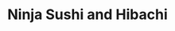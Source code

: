 ---
layout: place
title: Ninja Sushi and Hibachi
permalink: /ohio/mentor-on-the-lake/ninja-sushi-and-hibachi.html
stateAbbr: OH
stateName: Ohio
cityName: Mentor-On-The-Lake
seo:
  type: restaurant
  links: http://ninjainmentor.com/
place_id: ChIJA_SNRXKvMYgRH7sTW6rAqzo
photos:
  - name: >-
      places/ChIJA_SNRXKvMYgRH7sTW6rAqzo/photos/AeeoHcLn6fvzVlu2jIXuawnbk6b8nWnx0ZU9ip25HG2aNtL9pwYsj2AM9OC5r7xBrXVjQ_maw9a20xO2D-qSvsGk5vbbuXOqgkQgZLbB_pz20rwjm7SkKwrAbvherP2OtqiSRFtqmT4Bj4ldAoCxUuANcdhfTxEdyNkEx5mpzpYZTpe07gMdKDF1pRQpuME5HLzc80h4JJOVDmE4i7TZBCgTKjfwtiypZqVgn7aK8EIHuRMzZGy1BJsY6nR_Y38TEQDdwOXWQ6A76p6AzzThxr8cJjwjJ5LcY7-P7cWZFKftBTBr3mOvoM8HjWcRZkktHjxWHdNILYRKQKv5XTwaSXcJnWCWDXy7aw6TmFyNYv_GvcdslAvc4WHoWvCeh2az38Y-ttSif8ZIgrC0QDPfTB_uUKW3_GEceVSRkDP4u1N1gOqOiDhs
    widthPx: 2992
    heightPx: 2992
    authorAttributions:
      - displayName: Vivi Adams
        uri: https://maps.google.com/maps/contrib/103604014565755194481
        photoUri: >-
          https://lh3.googleusercontent.com/a-/ALV-UjVhBVe7hddat5WZApRYr5vAzDoliJMmjjBusJldWAMVObKb2lb0=s100-p-k-no-mo
    flagContentUri: >-
      https://www.google.com/local/imagery/report/?cb_client=maps_api_places.places_api&image_key=!1e10!2sCIHM0ogKEICAgICe1dOGzwE&hl=en-US
    googleMapsUri: >-
      https://www.google.com/maps/place//data=!3m4!1e2!3m2!1sCIHM0ogKEICAgICe1dOGzwE!2e10!4m2!3m1!1s0x8831af72458df403:0x3aabc0aa5b13bb1f
  - name: >-
      places/ChIJA_SNRXKvMYgRH7sTW6rAqzo/photos/AeeoHcL80nh4yqT5UUqybi1waZYmdazYAS6X81fjctYtbvvrjGuNhQX3AYiK-HNN-rvMHegaW3WG7VgoDwfvX9U6zPC3WKBTWJDUPb6NFUfFypIamCs-a-hZ0kAgENR6VW-BuX2INNrdYf6bG3RqFaPcND-9DI2iPqPPbOnPjurTTclz9V5WR6QjAbNSAURE9ulKhqH7V_t-7_VuokdBQeQrO6lYW0tBivU3RfhtCjGj4TePBrTFg0Uo3a9_4Qp0UY5vmmdZ6zpd0L4ZYWG_aPAGVcw2iaBjAAhHrGoCDh9MkIW93w
    widthPx: 2400
    heightPx: 1600
    authorAttributions:
      - displayName: Ninja Sushi and Hibachi
        uri: https://maps.google.com/maps/contrib/108448461735225053755
        photoUri: >-
          https://lh3.googleusercontent.com/a/ACg8ocJDUSc-scW4jd9xZao4UCyweL8Zx2mcoAUdNNVhNsXlbsz1cg=s100-p-k-no-mo
    flagContentUri: >-
      https://www.google.com/local/imagery/report/?cb_client=maps_api_places.places_api&image_key=!1e10!2sAF1QipOH4i2m61JlUETnP_9PDr0j5OoqwLCJLKawMPA_&hl=en-US
    googleMapsUri: >-
      https://www.google.com/maps/place//data=!3m4!1e2!3m2!1sAF1QipOH4i2m61JlUETnP_9PDr0j5OoqwLCJLKawMPA_!2e10!4m2!3m1!1s0x8831af72458df403:0x3aabc0aa5b13bb1f
  - name: >-
      places/ChIJA_SNRXKvMYgRH7sTW6rAqzo/photos/AeeoHcL055m7zEyfaJBJV248305WDDQVC_zjqPqWzIvjpWBIyUMAa8njqTKtkY6V8BMNrmtk2eTaGSA1EfX0pwDLl3Gc4SIUDX-K_twgfMBF8pFgPVA2luF0vb0PAauGY3hDrc5UdTCrsBZzJLWOoPiS1WJxqalvtbRPQZryM-5ZBtMgmamyT-W4l5Yj43ygixS3XaBM5_zH4MRJTmQd0qYvdPaijXnl6O_ykc6kDV7E9OMvyc2lxNrL0wDtaG4MBjdHfZ9bJo61w1iZMA_PFNRiBE74CbNiu_LlNY48EAKEzUxSeoW-9Epkm9pZnabfRMru_NpXbgLvDpZq761sGoR752znDGQ9-pbj17fakIeh0RJlc1YyCW6fQQGsTzZzqIMOes208T2Px1_-lncl4mFPuTV0tPdvQI494_T4Rsaa10ZHqsm_
    widthPx: 3600
    heightPx: 4800
    authorAttributions:
      - displayName: Doug Kirk
        uri: https://maps.google.com/maps/contrib/115740456097353743851
        photoUri: >-
          https://lh3.googleusercontent.com/a-/ALV-UjVTY5ueF6sgGOb7ga44DcH4sZPkOL6mQ6jRrLCvx7_naDDOK9Vr=s100-p-k-no-mo
    flagContentUri: >-
      https://www.google.com/local/imagery/report/?cb_client=maps_api_places.places_api&image_key=!1e10!2sCIHM0ogKEICAgMCojYzSpgE&hl=en-US
    googleMapsUri: >-
      https://www.google.com/maps/place//data=!3m4!1e2!3m2!1sCIHM0ogKEICAgMCojYzSpgE!2e10!4m2!3m1!1s0x8831af72458df403:0x3aabc0aa5b13bb1f
  - name: >-
      places/ChIJA_SNRXKvMYgRH7sTW6rAqzo/photos/AeeoHcKRlIE14enveKeEFR7-sejaI8oP-oYVisPwB0z6ZrfBq5YLOdLBRwjDI76Y6kuHpjXTSCkRnkst9UihSSvjr9eD6rNW8mk4fn3U7dqxJXfIvO-XyMsXYL4vhvWotRdNBH6k6VQKxCQXz19LEHEkxiU9FLiLrGOoy_vOxVRnn63DQRHGikxVHLzKpJzSTkCy9MpjFXRyAY70-X9v-kTkaSLU_EQlxK-zKP8b0eQ6T6oI0jHk0to_fF_3wQOhqr6I63nJBFb4SYY2BMhiDBqSBNKNurcRaldr3n6DGGv3Y-yC6ynHTZYgkh18cQbyEgUbO7fxaqtaHaBUt6324UjuzISAQWSzCPUCpk_BotdJ1XCmz8_v7IX83wtjjJV1r0MsJk8YAddDeXCNJk6hWIgWvCwHWhGJR_g-lKw9XTJenkxzdkw
    widthPx: 3600
    heightPx: 4800
    authorAttributions:
      - displayName: Heidi
        uri: https://maps.google.com/maps/contrib/106210038564329401307
        photoUri: >-
          https://lh3.googleusercontent.com/a/ACg8ocJ9ovPoWZsOklJfoJwoN8Bxobh-ownOOtxLT2RQrdW_-5aIWg=s100-p-k-no-mo
    flagContentUri: >-
      https://www.google.com/local/imagery/report/?cb_client=maps_api_places.places_api&image_key=!1e10!2sCIHM0ogKEICAgIDvxsjp9gE&hl=en-US
    googleMapsUri: >-
      https://www.google.com/maps/place//data=!3m4!1e2!3m2!1sCIHM0ogKEICAgIDvxsjp9gE!2e10!4m2!3m1!1s0x8831af72458df403:0x3aabc0aa5b13bb1f
  - name: >-
      places/ChIJA_SNRXKvMYgRH7sTW6rAqzo/photos/AeeoHcJdomWcBYxbqYDzXhgzhb7w3DdLda3N8LkU46su96-v1Pg7f6PJ-1NsmzmBFgzFktJOKy4pUUquGvL-3W9y9cD2OMlVZeQ8-RmxY3KrEjvvDk8Jgg9ZaZ0pZqpQAq9EEsihG9zTcpZFpLlbe7-tvo5r6f0CvoUMWCiHL_rTHi6sgIV3uG_YOZhaFjrd_aTT5B-xp7Ry7lRcD9dXXU1HXIrZEvAJW0xK9zLmQ_tQs0QGvkMPGXCCC0zxyHHCSgpuw2-Pu5wPXdqaZrqC4CnNcDXHEovaktBx3BYINHT3J8VvlGDjYjfFa2cbxWLC9pTAIqj9RnxxV4aB7-OFGkZLfq0lDmJ920Vz6NRag79rA-uA1DcsxQMo-VXSvKwj4koC3tKUmPp-FUZDrPT2olqPyf276BSNfVAg3Er85edILpzgUXp-uQMKsqdsPtejFVRI
    widthPx: 2796
    heightPx: 2661
    authorAttributions:
      - displayName: Olga H.
        uri: https://maps.google.com/maps/contrib/110764076093149561163
        photoUri: >-
          https://lh3.googleusercontent.com/a/ACg8ocKCcHFvMqdfeQRdIIQ33B48-F10hOPz9t4a_W3wjCqwm9OhrA=s100-p-k-no-mo
    flagContentUri: >-
      https://www.google.com/local/imagery/report/?cb_client=maps_api_places.places_api&image_key=!1e10!2sCIABIhAGbzaqvjWNH2f0m9cAB8KS&hl=en-US
    googleMapsUri: >-
      https://www.google.com/maps/place//data=!3m4!1e2!3m2!1sCIABIhAGbzaqvjWNH2f0m9cAB8KS!2e10!4m2!3m1!1s0x8831af72458df403:0x3aabc0aa5b13bb1f
  - name: >-
      places/ChIJA_SNRXKvMYgRH7sTW6rAqzo/photos/AeeoHcL38601ZnS3I5V_B3GvdB5HKv854UXnRW2E0TdkcbFCrSkrR9_x9sXWtn_ArSTc_IVqYM7Tehmtn--87jG0i4lLI5OswehfAIdU3nSHN1lM_kX-LVCszmSdjGZ_UhP7PjzYvzzR0Q7Vcg0OvqDY2qXv7we_aO5HlPhQfXUjXJBdxhKFnqcsrCJ3ovXNS38Gp1dqYxu9GaQtpP14249KkmgEiPO9nTyp7z5pfMhzzZAhlBaZM-obptxwfyK1y9OXKzdTf7BxWK3Z7Dh4xAZSymcYH9eagkVk3zIGE9t6mCUXCIbfj8nNQ7_Ca8zX_7OjKj1zIQTZuNwdTcEQHR9ddGK4U0W79lzCOLYKEBrbyqZ13v-JBrPpLLP4dDyxY1l72EgMPrd3iwwnGkxabEq5yaACyayWEBPqUYrlGqt0X2rITe0E
    widthPx: 4000
    heightPx: 3000
    authorAttributions:
      - displayName: Jennifer Tanner
        uri: https://maps.google.com/maps/contrib/105907624080415669736
        photoUri: >-
          https://lh3.googleusercontent.com/a-/ALV-UjXrVhq67nNvph182npJLKmOxoNBvKNaZnZjADOkztMLMyurjbxo4w=s100-p-k-no-mo
    flagContentUri: >-
      https://www.google.com/local/imagery/report/?cb_client=maps_api_places.places_api&image_key=!1e10!2sCIHM0ogKEICAgID7j-uf8AE&hl=en-US
    googleMapsUri: >-
      https://www.google.com/maps/place//data=!3m4!1e2!3m2!1sCIHM0ogKEICAgID7j-uf8AE!2e10!4m2!3m1!1s0x8831af72458df403:0x3aabc0aa5b13bb1f
  - name: >-
      places/ChIJA_SNRXKvMYgRH7sTW6rAqzo/photos/AeeoHcJGsRhfzf1UyerUVGJjPy6ic2NgMnqEQ9qoNsQ9RNL_394CIPZ6iTDmnE_Dhq1LYeqsnyB7ZFTkMFo77UbXfL1rqZNtAXQfVmiPFK8DfggBgwJRzdxdakYlUI5nPp7uZoXqAw1hL7t2-ThDtIOpgB9n_nL9Amccfkd7WgsM-4rfEvGadhLlgzpj9Oi2ns_0KLTsXPirxUpy5XzUh7_Ju5HShYNRSTVW-ZDL1Zr-HbEtk8mSV08fpowcTbQKzhQ_bCNIaL5vfS68EguTKwp0E1o-Y3_2jZ4mHk5Gx6EYD-iLn7CzjtAcLnxNog8-n3XJxkHzUg4KNjJ6_5lzJXsUxBGXemJuE-zfLxBXtK5XHn7Se3i7tN4cfzdfcdjyzNkO85u8wI2Tq8W8L88m_IdonIhXDYPpZqUggQi8Cw3hsAAEow
    widthPx: 4032
    heightPx: 3024
    authorAttributions:
      - displayName: Valentyn Panchenko
        uri: https://maps.google.com/maps/contrib/103434167204448462324
        photoUri: >-
          https://lh3.googleusercontent.com/a-/ALV-UjV2P6gL4Kfu1-YmizU7teLnFI41vuVmNvmL0TzfHF5gumF-aBULyQ=s100-p-k-no-mo
    flagContentUri: >-
      https://www.google.com/local/imagery/report/?cb_client=maps_api_places.places_api&image_key=!1e10!2sCIHM0ogKEICAgICH4_-DOg&hl=en-US
    googleMapsUri: >-
      https://www.google.com/maps/place//data=!3m4!1e2!3m2!1sCIHM0ogKEICAgICH4_-DOg!2e10!4m2!3m1!1s0x8831af72458df403:0x3aabc0aa5b13bb1f
  - name: >-
      places/ChIJA_SNRXKvMYgRH7sTW6rAqzo/photos/AeeoHcI5xYUdLQL4vYj0xLGmLd_yH_vTNor1C7nkcWEM5c4L-m7zucvbxpbNNXX7xxsZp76jjWt6ch6Za52FKmBYXlkKKWGfh7obY1dqiAjiLXmk6dzjficHIwGCOy2elWvhOh_Z3e8XaSfHSvK_j0V1EipFFKiKANh-VVukV0sVEuXnOxn7sy3GMZ6jPGwfYBIZ95XKTzcln3JObGeiuHXGnyUw-5bnW-CZBfuN_79y2vsFG1P-XYvN0q3lTEDlN-eVvks3zF49xqiVbM1yL96ulT6OvJfhEgdTFDlKb7__zKUH9JpNpLuMs5W4vb7Ra1j7AlQQ4kXpZ2pGHpwZJpOs6vJSTF_Mi3q9P83tmnDq6JI3jExN48YhFOPnLGMIBT6kwZ45gt8X5tv35E5VSy0jSqTcwgiIgXn-UjeZF-AbLjw
    widthPx: 3024
    heightPx: 4032
    authorAttributions:
      - displayName: P N
        uri: https://maps.google.com/maps/contrib/105064267533124639825
        photoUri: >-
          https://lh3.googleusercontent.com/a-/ALV-UjXI6hvcJC0tKwFt_sQ6a1dm7xmmwTiKtq_n4NDu8NwuTy2bynzD=s100-p-k-no-mo
    flagContentUri: >-
      https://www.google.com/local/imagery/report/?cb_client=maps_api_places.places_api&image_key=!1e10!2sCIHM0ogKEICAgMCI8ZbVAQ&hl=en-US
    googleMapsUri: >-
      https://www.google.com/maps/place//data=!3m4!1e2!3m2!1sCIHM0ogKEICAgMCI8ZbVAQ!2e10!4m2!3m1!1s0x8831af72458df403:0x3aabc0aa5b13bb1f
  - name: >-
      places/ChIJA_SNRXKvMYgRH7sTW6rAqzo/photos/AeeoHcKl6bfcHUci81kee-8Q8CD6uIbSDtJZoBi_Rcv39jlDdgQ9JCcr6F5fKILRx0AAFhc9guiXYpkXI9tGxynj9YG7pUJGKH-dYcYzYvH4oQr1tP1KUBtyVGaUE1BGnz_W-_CluK16h6J7vMwUyHafWz0dUk_q4JqsexWNun37FTMfwhe1_gU5TqA2rTbCm0XZpDxTqE8qH71IrFD5LbuD1pAQfXYNjRbRRyT_hZ6tq88gnfpJf_H-0cNJGEk7luuGkXMf_hC24PUJwGeChT1Zh9mi1X10Y9Nsq9tUOtowv9ZGqyaKjyex85_4xum9uCvUvDB_sNt9APtgHvWgpNA8ytitPnlL9CI1oZImK_VxBcvEjTPGtYEFxh3600MHGzeSt9kyAJaQrKpzwiSXyeTuLnStj4uu5HChFV5gYEbIVcaZfU1I
    widthPx: 3024
    heightPx: 4032
    authorAttributions:
      - displayName: Lexie Edwards
        uri: https://maps.google.com/maps/contrib/108191858252436727000
        photoUri: >-
          https://lh3.googleusercontent.com/a/ACg8ocLE_XC1-m87afxxjn6CrKh8C8ouhGnF8FLCpKbuVY-_sFnVHA=s100-p-k-no-mo
    flagContentUri: >-
      https://www.google.com/local/imagery/report/?cb_client=maps_api_places.places_api&image_key=!1e10!2sCIHM0ogKEICAgMDw2ePvxwE&hl=en-US
    googleMapsUri: >-
      https://www.google.com/maps/place//data=!3m4!1e2!3m2!1sCIHM0ogKEICAgMDw2ePvxwE!2e10!4m2!3m1!1s0x8831af72458df403:0x3aabc0aa5b13bb1f
  - name: >-
      places/ChIJA_SNRXKvMYgRH7sTW6rAqzo/photos/AeeoHcJUHkuu-NBYnCDT7g-5u6fVhRBVkkYsmcAScGBFoCiZuBQbtfUT15ac6VQ2xibVMrrLy5DrM8KdlcpgDxW9hKQDueLqItzUR5GtjhIGOMd7szM8PgdqAdsKwTc9sUbxwUkldR5LbLMrK_dWQBdCgAUO4mHD-83U61dIH07_PFpUmPZR75VKTjnN-sMxJfljJaMITaRVJiNHco2NMjbH8CTIm5dwkUFaveH00nF8yvG563X0F4IZOAZoLjbmICNYDUcf_1CKvgGdcE8VXFK1g--Cgfas8RDcoo0PP2gVRZtucty1O3oXs6BzrL0Lo00PLlKhiS16RvN7z4B140T168JgNMidOPufbufGf1cECTIQpf_YzZJHCynYu-WsIfd0sdvX8KEhUZDlIzCmXrw7tnn5P6j-iMsQefPz37y2Tw4PwPwq
    widthPx: 4000
    heightPx: 2252
    authorAttributions:
      - displayName: Big-J
        uri: https://maps.google.com/maps/contrib/105946261328844197226
        photoUri: >-
          https://lh3.googleusercontent.com/a/ACg8ocKqD9SK5vikYQzk1BTHqi-bIrCDfkskBk21HAJTVU9CjibMSaGD=s100-p-k-no-mo
    flagContentUri: >-
      https://www.google.com/local/imagery/report/?cb_client=maps_api_places.places_api&image_key=!1e10!2sCIHM0ogKEICAgMDwpJ2EvQE&hl=en-US
    googleMapsUri: >-
      https://www.google.com/maps/place//data=!3m4!1e2!3m2!1sCIHM0ogKEICAgMDwpJ2EvQE!2e10!4m2!3m1!1s0x8831af72458df403:0x3aabc0aa5b13bb1f
address: 7873 Munson Rd, Mentor-On-The-Lake, OH 44060, USA
street: 7873 Munson Rd
city: Mentor-On-The-Lake
state: OH
zip: '44060'
country: USA
neighborhood: null
latitude: '41.705431'
longitude: '-81.358164'
accessibility_options:
  wheelchairAccessibleParking: true
  wheelchairAccessibleEntrance: true
  wheelchairAccessibleRestroom: true
  wheelchairAccessibleSeating: true
business_status: OPERATIONAL
name: Ninja Sushi and Hibachi
google_maps_links:
  directionsUri: >-
    https://www.google.com/maps/dir//''/data=!4m7!4m6!1m1!4e2!1m2!1m1!1s0x8831af72458df403:0x3aabc0aa5b13bb1f!3e0
  placeUri: https://maps.google.com/?cid=4227684513122335519
  writeAReviewUri: >-
    https://www.google.com/maps/place//data=!4m3!3m2!1s0x8831af72458df403:0x3aabc0aa5b13bb1f!12e1
  reviewsUri: >-
    https://www.google.com/maps/place//data=!4m4!3m3!1s0x8831af72458df403:0x3aabc0aa5b13bb1f!9m1!1b1
  photosUri: >-
    https://www.google.com/maps/place//data=!4m3!3m2!1s0x8831af72458df403:0x3aabc0aa5b13bb1f!10e5
primary_type: Sushi Restaurant
opening_hours:
  regular: null
  current: null
secondary_opening_hours:
  regular:
    weekdayDescriptions: null
    type: null
  current:
    weekdayDescriptions: null
    type: null
phone: (440) 701-8293
price_level: PRICE_LEVEL_MODERATE
price_range: $30 &ndash; $50
rating: '4.8'
rating_count: 0
website: http://ninjainmentor.com/
description: >-
  Experience Ninja Sushi and Hibachi in Mentor-On-The-Lake, OH$$$Ninja Sushi and
  Hibachi in Mentor-On-The-Lake, OH, stands out as a top-rated spot for fresh
  Japanese cuisine, blending authentic sushi and hibachi options that appeal to
  those seeking the best sushi near me. The restaurant boasts a welcoming
  atmosphere with accessible features like wheelchair-friendly seating and
  entrances, making it easy for everyone to enjoy a memorable meal. Diners can
  savor expertly prepared dishes using high-quality ingredients, including
  flavorful rolls and grilled specialties that highlight traditional flavors.
  It's a popular choice for sushi enthusiasts looking for quality Japanese
  places near me, with a clean and stylish setting that encourages reservations
  for a seamless visit. Whether you're craving innovative rolls or classic
  hibachi, this spot delivers a satisfying dining experience that keeps locals
  coming back.
generative_summary: >-
  Experience Ninja Sushi and Hibachi in Mentor-On-The-Lake, OH$$$Ninja Sushi and
  Hibachi in Mentor-On-The-Lake, OH, stands out as a top-rated spot for fresh
  Japanese cuisine, blending authentic sushi and hibachi options that appeal to
  those seeking the best sushi near me. The restaurant boasts a welcoming
  atmosphere with accessible features like wheelchair-friendly seating and
  entrances, making it easy for everyone to enjoy a memorable meal. Diners can
  savor expertly prepared dishes using high-quality ingredients, including
  flavorful rolls and grilled specialties that highlight traditional flavors.
  It's a popular choice for sushi enthusiasts looking for quality Japanese
  places near me, with a clean and stylish setting that encourages reservations
  for a seamless visit. Whether you're craving innovative rolls or classic
  hibachi, this spot delivers a satisfying dining experience that keeps locals
  coming back.
generative_disclosure: Summarized by AI using the Grok-3-Mini model.
reviews:
  - name: >-
      places/ChIJA_SNRXKvMYgRH7sTW6rAqzo/reviews/ChZDSUhNMG9nS0VJQ0FnTUR3MmVQdmV3EAE
    relativePublishTimeDescription: 2 weeks ago
    rating: 5
    text:
      text: >-
        If you don't come to Ninja, you are simply missing out. Might just be
        the best sushi I've ever had!! We come here often with our family when
        in town, and it is PHENOMENAL. I crave the tuna tataki constantly and
        always get my fix here. The fish is always fresh and delicious. The
        staff is incredibly knowledgeable, friendly, and kind. It's a busy
        little spot so definitely make a reservation! The restaurant itself was
        very clean and the sushi bar seating is excellent. We will absolutely be
        back!!!
      languageCode: en
    originalText:
      text: >-
        If you don't come to Ninja, you are simply missing out. Might just be
        the best sushi I've ever had!! We come here often with our family when
        in town, and it is PHENOMENAL. I crave the tuna tataki constantly and
        always get my fix here. The fish is always fresh and delicious. The
        staff is incredibly knowledgeable, friendly, and kind. It's a busy
        little spot so definitely make a reservation! The restaurant itself was
        very clean and the sushi bar seating is excellent. We will absolutely be
        back!!!
      languageCode: en
    authorAttribution:
      displayName: Lexie Edwards
      uri: https://www.google.com/maps/contrib/108191858252436727000/reviews
      photoUri: >-
        https://lh3.googleusercontent.com/a/ACg8ocLE_XC1-m87afxxjn6CrKh8C8ouhGnF8FLCpKbuVY-_sFnVHA=s128-c0x00000000-cc-rp-mo-ba3
    publishTime: '2025-03-27T02:16:01.051676Z'
    flagContentUri: >-
      https://www.google.com/local/review/rap/report?postId=ChZDSUhNMG9nS0VJQ0FnTUR3MmVQdmV3EAE&d=17924085&t=1
    googleMapsUri: >-
      https://www.google.com/maps/reviews/data=!4m6!14m5!1m4!2m3!1sChZDSUhNMG9nS0VJQ0FnTUR3MmVQdmV3EAE!2m1!1s0x8831af72458df403:0x3aabc0aa5b13bb1f
  - name: >-
      places/ChIJA_SNRXKvMYgRH7sTW6rAqzo/reviews/ChZDSUhNMG9nS0VJQ0FnTUN3ejRiRkpBEAE
    relativePublishTimeDescription: 3 weeks ago
    rating: 5
    text:
      text: >-
        This is my ABSOLUTE favorite Sushi/Hibachi restaurant. The Sushi is SO
        incredibly fresh and delicious and the Hibachi is fantastic. Drinks and
        Desserts are also amazing. My husband studied abroad in Japan and said
        that this was better than the Sushi he had there. My husband and I go
        every single weekend that we can and we usually bring friends. The
        customer service is amazing as well and they are always friendly. The
        prices are pretty reasonable as well. Cannot recommend this restaurant
        enough. If you are a sushi/hibachi fan please do go!!
      languageCode: en
    originalText:
      text: >-
        This is my ABSOLUTE favorite Sushi/Hibachi restaurant. The Sushi is SO
        incredibly fresh and delicious and the Hibachi is fantastic. Drinks and
        Desserts are also amazing. My husband studied abroad in Japan and said
        that this was better than the Sushi he had there. My husband and I go
        every single weekend that we can and we usually bring friends. The
        customer service is amazing as well and they are always friendly. The
        prices are pretty reasonable as well. Cannot recommend this restaurant
        enough. If you are a sushi/hibachi fan please do go!!
      languageCode: en
    authorAttribution:
      displayName: Cassie Tobin
      uri: https://www.google.com/maps/contrib/109539086358396005680/reviews
      photoUri: >-
        https://lh3.googleusercontent.com/a/ACg8ocKnwqe64cd8bU9zOpooR3GKjTsWbQMwnjqQIx63o33b5OXuRQ=s128-c0x00000000-cc-rp-mo
    publishTime: '2025-03-22T02:52:22.437570Z'
    flagContentUri: >-
      https://www.google.com/local/review/rap/report?postId=ChZDSUhNMG9nS0VJQ0FnTUN3ejRiRkpBEAE&d=17924085&t=1
    googleMapsUri: >-
      https://www.google.com/maps/reviews/data=!4m6!14m5!1m4!2m3!1sChZDSUhNMG9nS0VJQ0FnTUN3ejRiRkpBEAE!2m1!1s0x8831af72458df403:0x3aabc0aa5b13bb1f
  - name: >-
      places/ChIJA_SNRXKvMYgRH7sTW6rAqzo/reviews/ChdDSUhNMG9nS0VJQ0FnTUN3N2FDWnJnRRAB
    relativePublishTimeDescription: 3 weeks ago
    rating: 5
    text:
      text: >-
        This has to be one of the best sushi spots in the entire city. Ever
        since my trip to Japan and Korea, I could not find a good sushi place
        until my barber told me about Ninja and oh boy let me tell you! This
        place is exactly what I was looking for. This sushi restaurant is small,
        private, and authentic. Prices can be high for premium rolls but they
        are worth every penny! Lately they have been busy and I would recommend
        booking a reservation if you are planning on going there on a weekend or
        for a dinner. What a wonderful sushi jewel!
      languageCode: en
    originalText:
      text: >-
        This has to be one of the best sushi spots in the entire city. Ever
        since my trip to Japan and Korea, I could not find a good sushi place
        until my barber told me about Ninja and oh boy let me tell you! This
        place is exactly what I was looking for. This sushi restaurant is small,
        private, and authentic. Prices can be high for premium rolls but they
        are worth every penny! Lately they have been busy and I would recommend
        booking a reservation if you are planning on going there on a weekend or
        for a dinner. What a wonderful sushi jewel!
      languageCode: en
    authorAttribution:
      displayName: Leo Khan
      uri: https://www.google.com/maps/contrib/118112162156116293444/reviews
      photoUri: >-
        https://lh3.googleusercontent.com/a-/ALV-UjWXFFigbGE2GwUyCyvLRXW1AA3GkVrRkUXkOK1_omnmPPEiDwb9=s128-c0x00000000-cc-rp-mo-ba5
    publishTime: '2025-03-20T14:13:52.233581Z'
    flagContentUri: >-
      https://www.google.com/local/review/rap/report?postId=ChdDSUhNMG9nS0VJQ0FnTUN3N2FDWnJnRRAB&d=17924085&t=1
    googleMapsUri: >-
      https://www.google.com/maps/reviews/data=!4m6!14m5!1m4!2m3!1sChdDSUhNMG9nS0VJQ0FnTUN3N2FDWnJnRRAB!2m1!1s0x8831af72458df403:0x3aabc0aa5b13bb1f
  - name: >-
      places/ChIJA_SNRXKvMYgRH7sTW6rAqzo/reviews/ChdDSUhNMG9nS0VJQ0FnTUNJOFpiVm5nRRAB
    relativePublishTimeDescription: a week ago
    rating: 5
    text:
      text: >-
        Best Omakase in Cleveland area. 5 appetizers, 10 nigri and one hand
        roll, one dessert. Will definitely come back and worth driving all the
        way there. We will need to call 48 hours in advance for omakase.
      languageCode: en
    originalText:
      text: >-
        Best Omakase in Cleveland area. 5 appetizers, 10 nigri and one hand
        roll, one dessert. Will definitely come back and worth driving all the
        way there. We will need to call 48 hours in advance for omakase.
      languageCode: en
    authorAttribution:
      displayName: P N
      uri: https://www.google.com/maps/contrib/105064267533124639825/reviews
      photoUri: >-
        https://lh3.googleusercontent.com/a-/ALV-UjXI6hvcJC0tKwFt_sQ6a1dm7xmmwTiKtq_n4NDu8NwuTy2bynzD=s128-c0x00000000-cc-rp-mo-ba4
    publishTime: '2025-04-02T22:54:58.784087Z'
    flagContentUri: >-
      https://www.google.com/local/review/rap/report?postId=ChdDSUhNMG9nS0VJQ0FnTUNJOFpiVm5nRRAB&d=17924085&t=1
    googleMapsUri: >-
      https://www.google.com/maps/reviews/data=!4m6!14m5!1m4!2m3!1sChdDSUhNMG9nS0VJQ0FnTUNJOFpiVm5nRRAB!2m1!1s0x8831af72458df403:0x3aabc0aa5b13bb1f
  - name: >-
      places/ChIJA_SNRXKvMYgRH7sTW6rAqzo/reviews/ChZDSUhNMG9nS0VJQ0FnTUR3cEoyRVRREAE
    relativePublishTimeDescription: 3 weeks ago
    rating: 5
    text:
      text: >-
        5 🌟   Great place for sushi 🍣.   Hidden gem.  Amazing service, sushi
        craft, fresh food, great quality, great mixed drinks and great decor and
        atmosphere.  Highly recommended.  We will definitely be back.
      languageCode: en
    originalText:
      text: >-
        5 🌟   Great place for sushi 🍣.   Hidden gem.  Amazing service, sushi
        craft, fresh food, great quality, great mixed drinks and great decor and
        atmosphere.  Highly recommended.  We will definitely be back.
      languageCode: en
    authorAttribution:
      displayName: Big-J
      uri: https://www.google.com/maps/contrib/105946261328844197226/reviews
      photoUri: >-
        https://lh3.googleusercontent.com/a/ACg8ocKqD9SK5vikYQzk1BTHqi-bIrCDfkskBk21HAJTVU9CjibMSaGD=s128-c0x00000000-cc-rp-mo-ba6
    publishTime: '2025-03-23T16:45:41.034811Z'
    flagContentUri: >-
      https://www.google.com/local/review/rap/report?postId=ChZDSUhNMG9nS0VJQ0FnTUR3cEoyRVRREAE&d=17924085&t=1
    googleMapsUri: >-
      https://www.google.com/maps/reviews/data=!4m6!14m5!1m4!2m3!1sChZDSUhNMG9nS0VJQ0FnTUR3cEoyRVRREAE!2m1!1s0x8831af72458df403:0x3aabc0aa5b13bb1f
review_summary: >-
  Buzz Around Ninja Sushi Reviews$$$Visitors consistently praise this sushi
  restaurant for its incredibly fresh and delicious offerings, making it a go-to
  for anyone hunting for top sushi spots that deliver on taste and variety. Many
  highlight the fantastic hibachi dishes and creative drinks that add to the
  overall fun vibe, with comments noting it's worth the drive for an authentic
  meal. The service gets high marks for being friendly and attentive, helping to
  create a welcoming environment that enhances the whole experience. Folks
  appreciate the reasonable prices and recommend planning ahead for busier
  times, ensuring a smooth visit without any hassle. Overall, it's clear this
  place hits the mark for sushi lovers, offering a reliably enjoyable outing
  that leaves everyone satisfied.
review_disclosure: Summarized by AI using the Grok-3-Mini model.
parking_options:
  freeParkingLot: true
  freeStreetParking: true
  valetParking: false
payment_options:
  acceptsCreditCards: true
  acceptsDebitCards: true
  acceptsCashOnly: false
  acceptsNfc: true
allow_dogs: null
curbside_pickup: null
delivery: true
dine_in: true
good_for_children: null
good_for_groups: true
good_for_sports: false
live_music: false
menu_for_children: null
outdoor_seating: false
reservable: true
restroom: true
serves_beer: true
serves_breakfast: false
serves_brunch: false
serves_cocktails: true
serves_coffee: null
serves_dinner: true
serves_dessert: true
serves_lunch: true
serves_vegetarian_food: true
serves_wine: true
takeout: true
update_category: pro
places_description: null

---
